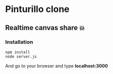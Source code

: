 # Pinturillo clone
Realtime canvas share :boom:
---
### Installation
```
npm install
node server.js
```
And go to your browser and type **localhost:3000**
